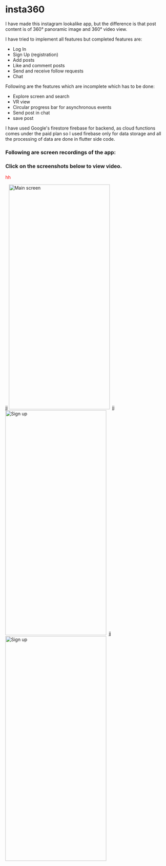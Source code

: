 # insta360

I have made this instagram lookalike app, but the difference is that post content is of 360° panoramic image and 360° video view.

I have tried to implement all features but completed features are:
- Log In
- Sign Up (registration)
- Add posts
- Like and comment posts
- Send and receive follow requests
- Chat


Following are the features which are incomplete which has to be done:
- Explore screen and search
- VR view
- Circular progress bar for asynchronous events
- Send post in chat
- save post

I have used Google's firestore firebase for backend, as cloud functions comes under the paid plan so I used firebase only for data storage and all the processing of data are done in flutter side code.

### Following are screen recordings of the app:
### Click on the screenshots below to view video.
<p style="color: red">hh</p>



jj
[<img src="https://firebasestorage.googleapis.com/v0/b/ig360-9e6bc.appspot.com/o/github%2FInsta360%2FMain%20screen.png?alt=media&token=11c23010-f39c-4fc0-b86b-ff0a321650c5&_gl=1*adfl11*_ga*MTcwMDE5Nzc1NC4xNjczNzc5OTQ0*_ga_CW55HF8NVT*MTY5OTM5MDUwMi4xMjIuMS4xNjk5MzkxMDg0LjU4LjAuMA...png" target="_blank" alt="Main screen" width="315" height="700">](https://drive.google.com/file/d/15bfuewx8UXMsQU_ShDvTW3nvPD4NX6lh/view?usp=sharing)&nbsp;&nbsp;jj
[<img src="https://firebasestorage.googleapis.com/v0/b/ig360-9e6bc.appspot.com/o/github%2FInsta360%2FSignup%20Screen.png?alt=media&token=ebc5f857-7b1f-48c8-a289-3b83edeca168&_gl=1*iex163*_ga*MTcwMDE5Nzc1NC4xNjczNzc5OTQ0*_ga_CW55HF8NVT*MTY5OTM5MDUwMi4xMjIuMS4xNjk5MzkxODU5LjYwLjAuMA...png" target="_blank" alt="Sign up" width="315" height="700">](https://drive.google.com/file/d/1lCKMyv16qIbwrrhO37yf6t5SF5lNZjH0/view?usp=sharing)&nbsp;&nbsp;jj
[<img src="https://firebasestorage.googleapis.com/v0/b/ig360-9e6bc.appspot.com/o/github%2FInsta360%2FChat%20screen.png?alt=media&token=b8c5bc80-437c-4e4a-8a83-b5bb3f25741a&_gl=1*fb3g8j*_ga*MTcwMDE5Nzc1NC4xNjczNzc5OTQ0*_ga_CW55HF8NVT*MTY5OTM5MDUwMi4xMjIuMS4xNjk5MzkxOTc5LjYwLjAuMA...png" target="_blank" alt="Sign up" width="315" height="700">](https://drive.google.com/file/d/1bk86oNu-Ue9mGDl8Zn54IxdK7FZT7JP5/view?usp=sharing)
